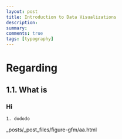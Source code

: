 ```yaml
---
layout: post
title: Introduction to Data Visualizations
description: 
summary: 
comments: true
tags: [typography]
---
```


# Regarding 
## 1.1. What is

### Hi
	1. dododo


 <html>
      <head>  </head>
      <body>
      _posts/_post_files/figure-gfm/aa.html
      </body>
 </html>
